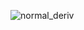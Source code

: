 ![normal_deriv](https://user-images.githubusercontent.com/36447056/176649548-f06b08e9-7c0b-4e2a-88b9-76d0297d9d46.png)
